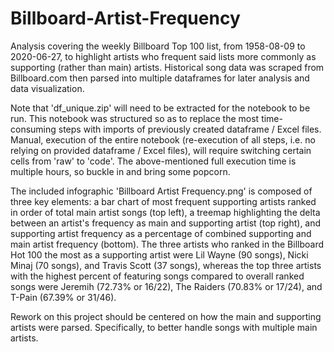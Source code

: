 # Billboard-Artist-Frequency

Analysis covering the weekly Billboard Top 100 list, from 1958-08-09 to 2020-06-27, to highlight artists who frequent said lists more commonly as supporting (rather than main) artists. Historical song data was scraped from Billboard.com then parsed into multiple dataframes for later analysis and data visualization.

Note that 'df_unique.zip' will need to be extracted for the notebook to be run. This notebook was structured so as to replace the most time-consuming steps with imports of previously created dataframe / Excel files. Manual, execution of the entire notebook (re-execution of all steps, i.e. no relying on provided dataframe / Excel files), will require switching certain cells from 'raw' to 'code'. The above-mentioned full execution time is multiple hours, so buckle in and bring some popcorn.

The included infographic 'Billboard Artist Frequency.png' is composed of three key elements: a bar chart of most frequent supporting artists ranked in order of total main artist songs (top left), a treemap highlighting the delta between an artist's frequency as main and supporting artist (top right), and supporting artist frequency as a percentage of combined supporting and main artist frequency (bottom). The three artists who ranked in the Billboard Hot 100 the most as a supporting artist were Lil Wayne (90 songs), Nicki Minaj (70 songs), and Travis Scott (37 songs), whereas the top three artists with the highest percent of featuring songs compared to overall ranked songs were Jeremih (72.73% or 16/22), The Raiders (70.83% or 17/24), and T-Pain (67.39% or 31/46).

Rework on this project should be centered on how the main and supporting artists were parsed. Specifically, to better handle songs with multiple main artists.
